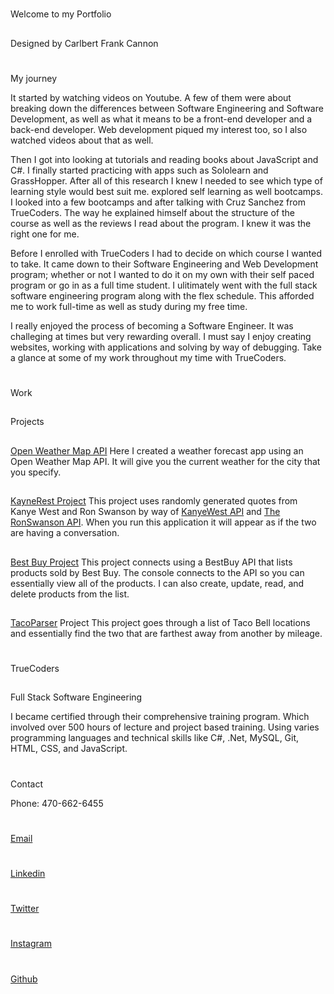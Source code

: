 #
Welcome to my Portfolio

##
Designed by Carlbert Frank Cannon
					
					
#
My journey
							
It started by watching videos on Youtube. A few of them were about breaking down the differences between 
Software Engineering and Software Development, as well as what it means to be a front-end developer and a 
back-end developer. Web development piqued my interest too, so I also watched videos about that as well. 

Then I got into looking at tutorials and reading books about JavaScript and C#. 
I finally started practicing with apps such as Sololearn and GrassHopper. 
After all of this research I knew I needed to see which type of learning style would best suit me.
explored self learning as well bootcamps. I looked into a few bootcamps and after talking with 
Cruz Sanchez from TrueCoders. The way he explained himself about the structure of the course as well 
as the reviews I read about the program. I knew it was the right one for me.
								
								
Before I enrolled with TrueCoders I had to decide on which course I wanted to take. It came down to their 
Software Engineering and Web Development program; whether or not I wanted to do it on my own with their self 
paced program or go in as a full time student. I ulitimately went with the full stack software engineering program 
along with the flex schedule. This afforded me to work full-time as well as study during my free time.
								
I really enjoyed the process of becoming a Software Engineer. It was challeging at times but very rewarding overall. 
I must say I enjoy creating websites, working with applications and solving by way of debugging.
Take a glance at some of my work throughout my time with TrueCoders.
						

 #
 Work 
							
##
Projects
								
##
[Open Weather Map API](https://github.com/CarlbertCannon/OpenWeatherMapAPI) Here I created a weather forecast app using an Open Weather Map API. It will give you the current weather for the city that you specify.

##
[KayneRest Project](https://github.com/CarlbertCannon/KanyeWest) This project uses randomly generated quotes from Kanye West and Ron Swanson by way of
[KanyeWest API](https://api.kanye.rest) and [The RonSwanson API](https://ron-swanson-quotes.herokuapp.com/v2/quotes). When you run this application it will appear as if the two are having a conversation.

##
[Best Buy Project](https://github.com/CarlbertCannon/BestBuyBestPractices) This project connects using a BestBuy API that lists products sold by Best Buy. The console connects to the API so you can essentially view all of the products. I can also create, update, read, and delete products from the list.

##
[TacoParser](https://github.com/CarlbertCannon/TacoParser) Project This project goes through a list of Taco Bell locations and essentially find the two that are farthest away from another by mileage.
							
						
						
#
TrueCoders

##
Full Stack Software Engineering

I became certified through their comprehensive training program. 
Which involved over 500 hours of lecture and project based training.
Using varies programming languages and technical skills like C#,
.Net, MySQL, Git, HTML, CSS, and JavaScript.</p>
							

#
Contact
							
							
							
Phone: 470-662-6455
#
[Email](mailto:51percentbetter@gmail.com)
#
[Linkedin](https://www.linkedin.com/in/carlbert-cannon-02b4978b/)
#
[Twitter](https://twitter.com/FrankCannon85)
#
[Instagram](https://www.instagram.com/51percentbetter/)
#
[Github](https://github.com/CarlbertCannon)
								


								
								

								
							

